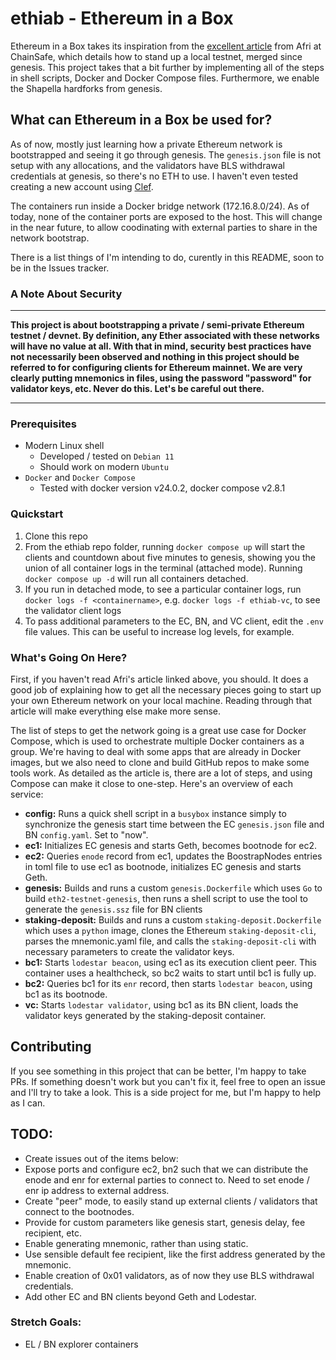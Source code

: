 # ethiab - Ethereum in a Box
Ethereum in a Box takes its inspiration from the [excellent article](https://dev.to/q9/how-to-merge-an-ethereum-network-right-from-the-genesis-block-3454) from Afri at ChainSafe, which details how to stand up a local testnet, merged since genesis.  This project takes that a bit further by implementing all of the steps in shell scripts, Docker and Docker Compose files.  Furthermore, we enable the Shapella hardforks from genesis.

## What can Ethereum in a Box be used for?
As of now, mostly just learning how a private Ethereum network is bootstrapped and seeing it go through genesis.  The `genesis.json` file is not setup with any allocations, and the validators have BLS withdrawal credentials at genesis, so there's no ETH to use.  I haven't even tested creating a new account using [Clef](https://geth.ethereum.org/docs/fundamentals/account-management).

The containers run inside a Docker bridge network (172.16.8.0/24).  As of today, none of the container ports are exposed to the host.  This will change in the near future, to allow coodinating with external parties to share in the network bootstrap.

There is a list things of I'm intending to do, curently in this README, soon to be in the Issues tracker.

### A Note About Security
---
**This project is about bootstrapping a private / semi-private Ethereum testnet / devnet. By definition, any Ether associated with these networks will have no value at all.  With that in mind, security best practices have not necessarily been observed and nothing in this project should be referred to for configuring clients for Ethereum mainnet.  We are very clearly putting mnemonics in files, using the password "password" for validator keys, etc.  Never do this.  Let's be careful out there.**

---

### Prerequisites
- Modern Linux shell
  - Developed / tested on `Debian 11`
  - Should work on modern `Ubuntu`
- `Docker` and `Docker Compose`
  - Tested with docker version v24.0.2, docker compose v2.8.1

### Quickstart
1. Clone this repo
2. From the ethiab repo folder, running `docker compose up` will start the clients and countdown about five minutes to genesis, showing you the union of all container logs in the terminal (attached mode).  Running `docker compose up -d` will run all containers detached.
3. If you run in detached mode, to see a particular container logs, run `docker logs -f <containername>`, e.g. `docker logs -f ethiab-vc`, to see the validator client logs
4. To pass additional parameters to the EC, BN, and VC client, edit the `.env` file values.  This can be useful to increase log levels, for example.

### What's Going On Here?

First, if you haven't read Afri's article linked above, you should.  It does a good job of explaining how to get all the necessary pieces going to start up your own Ethereum network on your local machine.  Reading through that article will make everything else make more sense.

The list of steps to get the network going is a great use case for Docker Compose, which is used to orchestrate multiple Docker containers as a group.  We're having to deal with some apps that are already in Docker images, but we also need to clone and build GitHub repos to make some tools work.  As detailed as the article is, there are a lot of steps, and using Compose can make it close to one-step.  Here's an overview of each service:

- **config:** Runs a quick shell script in a `busybox` instance simply to synchronize the genesis start time between the EC `genesis.json` file and BN `config.yaml`.  Set to "now".
- **ec1:** Initializes EC genesis and starts Geth, becomes bootnode for ec2.
- **ec2:** Queries `enode` record from ec1, updates the BoostrapNodes entries in toml file to use ec1 as bootnode, initializes EC genesis and starts Geth.
- **genesis:** Builds and runs a custom `genesis.Dockerfile` which uses `Go` to build `eth2-testnet-genesis`, then runs a shell script to use the tool to generate the `genesis.ssz` file for BN clients
- **staking-deposit:** Builds and runs a custom `staking-deposit.Dockerfile` which uses a `python` image, clones the Ethereum `staking-deposit-cli`, parses the mnemonic.yaml file, and calls the `staking-deposit-cli` with necessary parameters to create the validator keys.
- **bc1:** Starts `lodestar beacon`, using ec1 as its execution client peer.  This container uses a healthcheck, so bc2 waits to start until bc1 is fully up.
- **bc2:** Queries bc1 for its `enr` record, then starts `lodestar beacon`, using bc1 as its bootnode.
- **vc:** Starts `lodestar validator`, using bc1 as its BN client, loads the validator keys generated by the staking-deposit container.

## Contributing

If you see something in this project that can be better, I'm happy to take PRs.  If something doesn't work but you can't fix it, feel free to open an issue and I'll try to take a look.  This is a side project for me, but I'm happy to help as I can.

## TODO:
- Create issues out of the items below:
- Expose ports and configure ec2, bn2 such that we can distribute the enode and enr for external parties to connect to.  Need to set enode / enr ip address to external address.
- Create "peer" mode, to easily stand up external clients / validators that connect to the bootnodes.
- Provide for custom parameters like genesis start, genesis delay, fee recipient, etc.
- Enable generating mnemonic, rather than using static.
- Use sensible default fee recipient, like the first address generated by the mnemonic.
- Enable creation of 0x01 validators, as of now they use BLS withdrawal credentials.
- Add other EC and BN clients beyond Geth and Lodestar.

### Stretch Goals:
- EL / BN explorer containers
